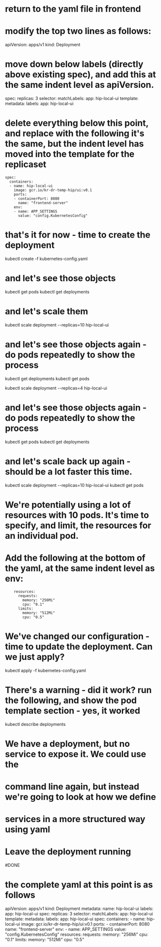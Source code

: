 # return to the yaml file in frontend

# modify the top two lines as follows:

apiVersion: apps/v1
kind: Deployment

# move down below labels (directly above existing spec), and add this at the same indent level as apiVersion. 

spec:
  replicas: 3
  selector:
    matchLabels:
      app: hip-local-ui
  template:
    metadata:
      labels:
        app: hip-local-ui

# delete everything below this point, and replace with the following it's the same, but the indent level has moved into the template for the replicaset

    spec:
      containers:
      - name: hip-local-ui
        image: gcr.io/kr-dr-temp-hip/ui:v0.1
        ports:
        - containerPort: 8080
          name: "frontend-server"
        env:
        - name: APP_SETTINGS
          value: "config.KubernetesConfig"

# that's it for now - time to create the deployment

kubectl create -f kubernetes-config.yaml

# and let's see those objects 

kubectl get pods
kubectl get deployments

# and let's scale them 

kubectl scale deployment --replicas=10 hip-local-ui 

# and let's see those objects again - do pods repeatedly to show the process

kubectl get deployments
kubectl get pods

kubectl scale deployment --replicas=4 hip-local-ui 

# and let's see those objects again - do pods repeatedly to show the process

kubectl get pods
kubectl get deployments

# and let's scale back up again - should be a lot faster this time.

kubectl scale deployment --replicas=10 hip-local-ui 
kubectl get pods

# We're potentially using a lot of resources with 10 pods. It's time to specify, and limit, the resources for an individual pod. 

# Add the following at the bottom of the yaml, at the same indent level as env:

        resources:
          requests:
            memory: "256Mi"
            cpu: "0.1"
          limits:
            memory: "512Mi"
            cpu: "0.5"

# We've changed our configuration - time to update the deployment.  Can we just apply?

kubectl apply -f kubernetes-config.yaml

# There's a warning - did it work? run the following, and show the pod template section - yes, it worked

kubectl describe deployments

# We have a deployment, but no service to expose it.  We could use the 
# command line again, but instead we're going to look at how we define 
# services in a more structured way using yaml

# Leave the deployment running

#DONE


# the complete yaml at this point is as follows

apiVersion: apps/v1
kind: Deployment
metadata:
  name: hip-local-ui
  labels:
    app: hip-local-ui
spec:
  replicas: 3
  selector:
    matchLabels:
      app: hip-local-ui
  template:
    metadata:
      labels:
        app: hip-local-ui
    spec:
      containers:
      - name: hip-local-ui
        image: gcr.io/kr-dr-temp-hip/ui:v0.1
        ports:
        - containerPort: 8080
          name: "frontend-server"
        env:
        - name: APP_SETTINGS
          value: "config.KubernetesConfig"
        resources:
          requests:
            memory: "256Mi"
            cpu: "0.1"
          limits:
            memory: "512Mi"
            cpu: "0.5"